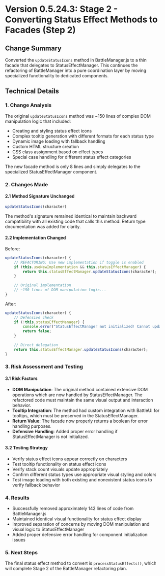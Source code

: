 # Version 0.5.24.3: Stage 2 - Converting Status Effect Methods to Facades (Step 2)

## Change Summary
Converted the `updateStatusIcons` method in BattleManager.js to a thin facade that delegates to StatusEffectManager. This continues the refactoring of BattleManager into a pure coordination layer by moving specialized functionality to dedicated components.

## Technical Details

### 1. Change Analysis
The original `updateStatusIcons` method was ~150 lines of complex DOM manipulation logic that included:
- Creating and styling status effect icons
- Complex tooltip generation with different formats for each status type
- Dynamic image loading with fallback handling
- Custom HTML structure creation
- CSS class assignment based on effect types
- Special case handling for different status effect categories

The new facade method is only 8 lines and simply delegates to the specialized StatusEffectManager component.

### 2. Changes Made

#### 2.1 Method Signature Unchanged
```javascript
updateStatusIcons(character)
```

The method's signature remained identical to maintain backward compatibility with all existing code that calls this method. Return type documentation was added for clarity.

#### 2.2 Implementation Changed
Before:
```javascript
updateStatusIcons(character) {
    // REFACTORING: Use new implementation if toggle is enabled
    if (this.useNewImplementation && this.statusEffectManager) {
        return this.statusEffectManager.updateStatusIcons(character);
    }
    
    // Original implementation
    // ~150 lines of DOM manipulation logic...
}
```

After:
```javascript
updateStatusIcons(character) {
    // Defensive check
    if (!this.statusEffectManager) {
        console.error("StatusEffectManager not initialized! Cannot update status icons.");
        return false;
    }
    
    // Direct delegation
    return this.statusEffectManager.updateStatusIcons(character);
}
```

### 3. Risk Assessment and Testing

#### 3.1 Risk Factors
- **DOM Manipulation**: The original method contained extensive DOM operations which are now handled by StatusEffectManager. The refactored code must maintain the same visual output and interaction behavior.
- **Tooltip Integration**: The method had custom integration with BattleUI for tooltips, which must be preserved in the StatusEffectManager.
- **Return Value**: The facade now properly returns a boolean for error handling purposes.
- **Defensive Handling**: Added proper error handling if StatusEffectManager is not initialized.

#### 3.2 Testing Strategy
- Verify status effect icons appear correctly on characters
- Test tooltip functionality on status effect icons
- Verify stack count visuals update appropriately
- Confirm different status types use appropriate visual styling and colors
- Test image loading with both existing and nonexistent status icons to verify fallback behavior

### 4. Results
- Successfully removed approximately 142 lines of code from BattleManager.js
- Maintained identical visual functionality for status effect display
- Improved separation of concerns by moving DOM manipulation and visual logic to StatusEffectManager
- Added proper defensive error handling for component initialization issues

### 5. Next Steps
The final status effect method to convert is `processStatusEffects()`, which will complete Stage 2 of the BattleManager refactoring plan.
